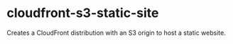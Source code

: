 # cloudfront-s3-static-site
Creates a CloudFront distribution with an S3 origin to host a static website.
